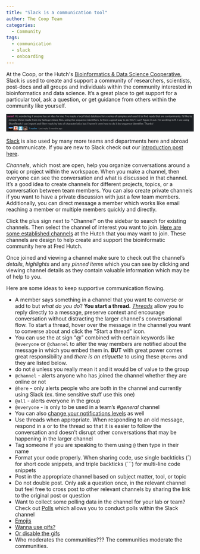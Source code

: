 ```yaml
---
title: "Slack is a communication tool"
author: The Coop Team
categories:
  - Community
tags:
  - communication
  - slack
  - onboarding
---
```


At the Coop, or the Hutch's [Bioinformatics & Data Science Cooperative](https://research.fhcrc.org/coop/en.html), Slack is used to create and support a community of researchers, scientists, post-docs and all groups and individuals within the community interested in bioinformatics and data science. It’s a great place to get support for a particular tool, ask a question, or get guidance from others within the community like yourself.

![slack-convo](/assets/slack-discussions/2020-01-08-13-10-33.png)

[Slack](https://slack.com) is also used by many more teams and departments here and abroad to communicate. If you are new to Slack check out our [introduction post here](_posts/slack-new.md).

_Channels_, which most are open, help you organize conversations around a topic or project within the workspace. When you make a channel, then everyone can see the conversation and what is discussed in that channel. It’s a good idea to create channels for different projects, topics, or a conversation between team members. You can also create private channels if you want to have a private discussion with just a few team members. Additionally, you can direct message a member which works like email reaching a member or multiple members quickly and directly.

Click the plus sign next to "Channel" on the sidebar to search for existing channels. Then select the channel of interest you want to join. [Here are some established channels](https://sciwiki.fredhutch.org/scicomputing/reference_training/#community-groups) at the Hutch that you may want to join. These channels are design to help create and support the bioinformatic community here at Fred Hutch.

Once joined and viewing a channel make sure to check out the channel’s _details_, _highlights_ and any _pinned items_ which you can see by clicking and viewing channel details as they contain valuable information which may be of help to you.

Here are some ideas to keep supportive communication flowing.

- A member says something in a channel that you want to converse or add to but _what do you do_? **You start a thread.** [_Threads_](https://slack.com/help/articles/115000769927-Use-threads-to-organize-discussions-) allow you to reply directly to a message, preserve context and encourage conversation without distracting the larger channel's conversational flow. To start a thread, hover over the message in the channel you want to converse about and click the "Start a thread" icon.
- You can use the at sign “@” combined with certain keywords like `@everyone` or `@channel` to alter the way members are notified about the message in which you embed them in. **BUT** with great power comes great responsibility and _there is an etiquette_ to using these `@terms` and they are listed below.
- do not `@` unless you really mean it and it would be of value to the group
- `@channel` - alerts anyone who has joined the channel whether they are online or not
- `@here` - only alerts people who are both in the channel and currently using Slack (ex. time sensitive stuff use this one)
- `@all` - alerts everyone in the group
- `@everyone` - is only to be used in a team’s _#general_ channel
- You can also [change your notifications levels](https://slack.com/help/articles/201355156-guide-to-desktop-notifications) as well
- Use threads when appropriate. When responding to an old message, respond in a or to the thread so that it is easier to follow the conversation and doesn’t disrupt other conversations that may be happening in the larger channel
- Tag someone if you are speaking to them using `@` then type in their name
- Format your code properly. When sharing code, use single backticks (`) for short code snippets, and triple backticks (```) for multi-line code snippets
- Post in the appropriate channel based on subject matter, tool, or topic
- Do not double post. Only ask a question once, in the relevant channel but feel free to cross post to other relevant channels by sharing the link to the original post or question
- Want to collect some polling data in the channel for your lab or team? Check out [Polls](https://simplepoll.rocks/faq/) which allows you to conduct polls within the Slack channel
- [Emojis](https://slack.com/help/articles/202931348-use-emoji-and-emoticons)
- [Wanna use gifs?](https://slack.com/help/articles/204714258-giphy-for-slack)
- [Or disable the gifs](https://slack.com/help/articles/228023907-Manage-animated-images-and-emoji)
- Who moderates the communities??? The communities moderate the communities.
